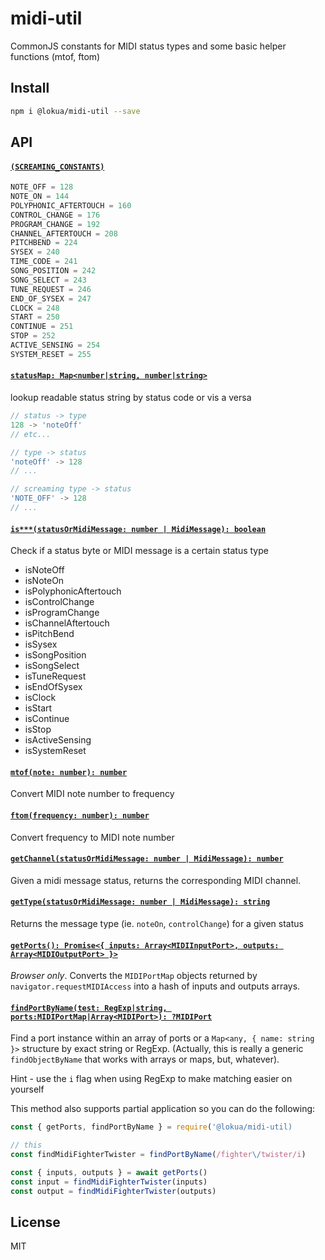 # midi-util

CommonJS constants for MIDI status types and some basic helper functions (mtof,
ftom)

## Install

```sh
npm i @lokua/midi-util --save
```

## API

#### [`(SCREAMING_CONSTANTS)`](#screamingConstants)

```js
NOTE_OFF = 128
NOTE_ON = 144
POLYPHONIC_AFTERTOUCH = 160
CONTROL_CHANGE = 176
PROGRAM_CHANGE = 192
CHANNEL_AFTERTOUCH = 208
PITCHBEND = 224
SYSEX = 240
TIME_CODE = 241
SONG_POSITION = 242
SONG_SELECT = 243
TUNE_REQUEST = 246
END_OF_SYSEX = 247
CLOCK = 248
START = 250
CONTINUE = 251
STOP = 252
ACTIVE_SENSING = 254
SYSTEM_RESET = 255
```

#### [`statusMap: Map<number|string, number|string>`](#statusMap)

lookup readable status string by status code or vis a versa

```js
// status -> type
128 -> 'noteOff'
// etc...

// type -> status
'noteOff' -> 128
// ...

// screaming type -> status
'NOTE_OFF' -> 128
// ...
```

#### [`is***(statusOrMidiMessage: number | MidiMessage): boolean`](#is)

Check if a status byte or MIDI message is a certain status type

- isNoteOff
- isNoteOn
- isPolyphonicAftertouch
- isControlChange
- isProgramChange
- isChannelAftertouch
- isPitchBend
- isSysex
- isSongPosition
- isSongSelect
- isTuneRequest
- isEndOfSysex
- isClock
- isStart
- isContinue
- isStop
- isActiveSensing
- isSystemReset

#### [`mtof(note: number): number`](#mtof)

Convert MIDI note number to frequency

#### [`ftom(frequency: number): number`](#mtof)

Convert frequency to MIDI note number

#### [`getChannel(statusOrMidiMessage: number | MidiMessage): number`](#getChannel)

Given a midi message status, returns the corresponding MIDI channel.

#### [`getType(statusOrMidiMessage: number | MidiMessage): string`](#getType)

Returns the message type (ie. `noteOn`, `controlChange`) for a given status

#### [`getPorts(): Promise<{ inputs: Array<MIDIInputPort>, outputs: Array<MIDIOutputPort> }>`](#getPorts)

_Browser only_. Converts the `MIDIPortMap` objects returned by
`navigator.requestMIDIAccess` into a hash of inputs and outputs arrays.

#### [`findPortByName(test: RegExp|string, ports:MIDIPortMap|Array<MIDIPort>): ?MIDIPort`](#findPortByName)

Find a port instance within an array of ports or a `Map<any, { name: string }>`
structure by exact string or RegExp. (Actually, this is really a generic
`findObjectByName` that works with arrays or maps, but, whatever).

Hint - use the `i` flag when using RegExp to make matching easier on yourself

This method also supports partial application so you can do the following:

```js
const { getPorts, findPortByName } = require('@lokua/midi-util)

// this
const findMidiFighterTwister = findPortByName(/fighter\/twister/i)

const { inputs, outputs } = await getPorts()
const input = findMidiFighterTwister(inputs)
const output = findMidiFighterTwister(outputs)

```

## License

MIT
